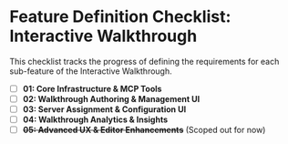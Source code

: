 # Feature Definition Checklist: Interactive Walkthrough

This checklist tracks the progress of defining the requirements for each sub-feature of the Interactive Walkthrough.

- [ ] **01: Core Infrastructure & MCP Tools**
- [ ] **02: Walkthrough Authoring & Management UI**
- [ ] **03: Server Assignment & Configuration UI**
- [ ] **04: Walkthrough Analytics & Insights**
- [ ] ~~**05: Advanced UX & Editor Enhancements**~~ (Scoped out for now)
